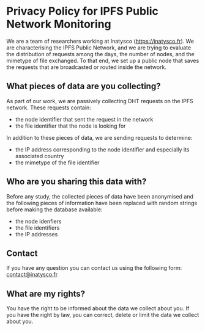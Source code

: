 # Privacy Policy for IPFS Public Network Monitoring

We are a team of researchers working at Inatysco (https://inatysco.fr).
We are characterising the IPFS Public Network, and we are trying to evaluate the distribution of requests among the days, the number of nodes, and the mimetype of file exchanged.
To that end, we set up a public node that saves the requests that are broadcasted or routed inside the network.

## What pieces of data are you collecting?
As part of our work, we are passively collecting DHT requests on the IPFS network.
These requests contain:

 - the node identifier that sent the request in the network
 - the file identifier that the node is looking for

In addition to these pieces of data, we are sending requests to determine:
 - the IP address corresponding to the node identifier and especially its associated country
 - the mimetype of the file identifier


## Who are you sharing this data with?
Before any study, the collected pieces of data have been anonymised and the following pieces of information have been replaced with random strings before making the database available:
 - the node idenfiers
 - the file identifiers
 - the IP addresses

## Contact
If you have any question you can contact us using the following form: contact@inatysco.fr

## What are my rights?
You have the right to be informed about the data we collect about you. If you have the right by law, you can correct, delete or limit the data we collect about you.
